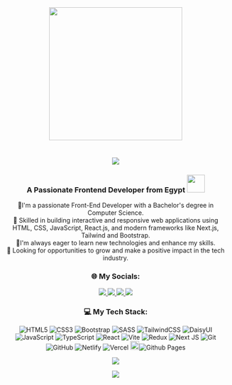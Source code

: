 
<div align="center">
  <img src="https://tenor.com/view/scaler-create-impact-code-sleep-time-gif-25011979.gif" width="300" />
</div>

<h1 align="center" style="color: red">
    <img src="https://readme-typing-svg.herokuapp.com/?font=Righteous&size=35&center=true&vCenter=true&width=500&height=70&duration=4000&lines=Hi+There!+👋;+I'm+Shiref+Ali+!&color=ffffff;" />
</h1>

<h3 align="center">A Passionate Frontend Developer from Egypt <img src="https://media.giphy.com/media/WUlplcMpOCEmTGBtBW/giphy.gif" width="40"> 
</h3> 
<div align="center">
  🎯I'm a passionate Front-End Developer with a Bachelor's degree in Computer Science. 
<br>
🚀 Skilled in building interactive and responsive web applications using HTML, CSS, JavaScript, React.js, and modern frameworks like Next.js, Tailwind and Bootstrap.<br> 🌱I'm always eager to learn new technologies and enhance my skills.<br>💼 Looking for opportunities to grow and make a positive impact in the tech industry.
<br>
</div>



<div align="center">
  
### 🌐 My Socials:
 <a href="mailto:shiref.ali74@gmail.com">
    <img src="https://img.shields.io/badge/Gmail-333333?style=for-the-badge&logo=gmail&logoColor=red" />
  </a>
<a href="https://www.linkedin.com/in/shiref-ali-98b12a1b9/" target="_blank">
    <img src="https://img.shields.io/badge/LinkedIn-0077B5?style=for-the-badge&logo=linkedin&logoColor=white" target="_blank" />
  </a>
  <a href="https://www.facebook.com/profile.php?id=100005790579932" target="_blank">
    <img src="https://img.shields.io/badge/Facebook-1877F2?style=for-the-badge&logo=Facebook&logoColor=white" />
  </a>
  <a href="https://www.instagram.com/shiref_ali_/" target="_blank">
    <img src="https://img.shields.io/badge/Instagram-E1306C?style=for-the-badge&logo=Instagram&logoColor=white" />
  </a>


### 💻 My Tech Stack:
![HTML5](https://img.shields.io/badge/html5-%23E34F26.svg?style=for-the-badge&logo=html5&logoColor=white) ![CSS3](https://img.shields.io/badge/css3-%231572B6.svg?style=for-the-badge&logo=css3&logoColor=white) ![Bootstrap](https://img.shields.io/badge/bootstrap-%238511FA.svg?style=for-the-badge&logo=bootstrap&logoColor=white) ![SASS](https://img.shields.io/badge/SASS-hotpink.svg?style=for-the-badge&logo=SASS&logoColor=white) ![TailwindCSS](https://img.shields.io/badge/tailwindcss-%2338B2AC.svg?style=for-the-badge&logo=tailwind-css&logoColor=white)  ![DaisyUI](https://img.shields.io/badge/daisyui-5A0EF8?style=for-the-badge&logo=daisyui&logoColor=white) ![JavaScript](https://img.shields.io/badge/javascript-%23323330.svg?style=for-the-badge&logo=javascript&logoColor=%23F7DF1E)  ![TypeScript](https://img.shields.io/badge/typescript-%23007ACC.svg?style=for-the-badge&logo=typescript&logoColor=white) ![React](https://img.shields.io/badge/react-%2320232a.svg?style=for-the-badge&logo=react&logoColor=%2361DAFB)  ![Vite](https://img.shields.io/badge/vite-%23646CFF.svg?style=for-the-badge&logo=vite&logoColor=white)  ![Redux](https://img.shields.io/badge/redux-%23593d88.svg?style=for-the-badge&logo=redux&logoColor=white)  ![Next JS](https://img.shields.io/badge/Next-black?style=for-the-badge&logo=next.js&logoColor=white)  ![Git](https://img.shields.io/badge/git-%23F05033.svg?style=for-the-badge&logo=git&logoColor=white)   ![GitHub](https://img.shields.io/badge/github-%23121011.svg?style=for-the-badge&logo=github&logoColor=white) ![Netlify](https://img.shields.io/badge/netlify-%23000000.svg?style=for-the-badge&logo=netlify&logoColor=#00C7B7) ![Vercel](https://img.shields.io/badge/vercel-%23000000.svg?style=for-the-badge&logo=vercel&logoColor=white) <img alt="Github Pages" width="20px" height="20px" src="https://techcrunch.com/wp-content/uploads/2010/07/github-logo.png" />![Github Pages](https://img.shields.io/badge/-Github%20Pages-000000?style=flat&logo=github-pages)

![](https://github-readme-stats.vercel.app/api/top-langs/?username=shirefali&theme=radical&hide_border=false&include_all_commits=false&count_private=false&layout=compact)<br/>

![](https://github-readme-streak-stats.herokuapp.com/?user=shirefali&theme=radical&hide_border=false)<br/>


<!-- Proudly created with GPRM ( https://gprm.itsvg.in ) -->
